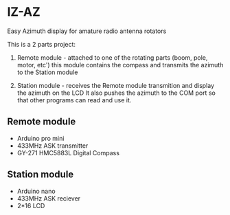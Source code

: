 # IZ-AZ
Easy Azimuth display for amature radio antenna rotators

This is a 2 parts project:
1. Remote module - attached to one of the rotating parts (boom, pole, motor, etc')
this module contains the compass and transmits the azimuth to the Station module

2. Station module - receives the Remote module transmition and display the azimuth on the LCD
It also pushes the azimuth to the COM port so that other programs can read and use it.


Remote module
-------------
- Arduino pro mini
- 433MHz ASK transmitter
- GY-271 HMC5883L Digital Compass


Station module
--------------
- Arduino nano
- 433MHz ASK reciever
- 2*16 LCD
